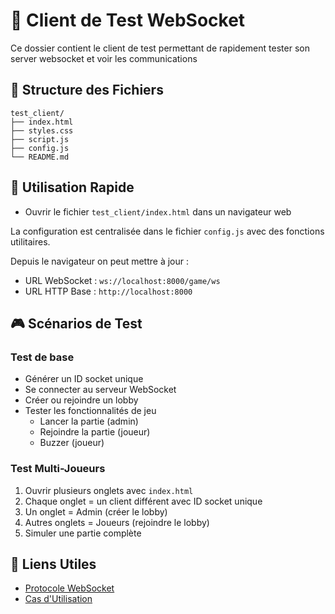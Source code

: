 # 🧪 Client de Test WebSocket

Ce dossier contient le client de test permettant de rapidement tester son server websocket et voir les communications

## 📁 Structure des Fichiers

```
test_client/
├── index.html
├── styles.css
├── script.js
├── config.js
└── README.md
```

## 🚀 Utilisation Rapide

- Ouvrir le fichier `test_client/index.html` dans un navigateur web

La configuration est centralisée dans le fichier `config.js` avec des fonctions utilitaires.

Depuis le navigateur on peut mettre à jour :

- URL WebSocket : `ws://localhost:8000/game/ws`
- URL HTTP Base : `http://localhost:8000`

## 🎮 Scénarios de Test

### Test de base

- Générer un ID socket unique
- Se connecter au serveur WebSocket
- Créer ou rejoindre un lobby
- Tester les fonctionnalités de jeu
  - Lancer la partie (admin)
  - Rejoindre la partie (joueur)
  - Buzzer (joueur)

### Test Multi-Joueurs

1. Ouvrir plusieurs onglets avec `index.html`
2. Chaque onglet = un client différent avec ID socket unique
3. Un onglet = Admin (créer le lobby)
4. Autres onglets = Joueurs (rejoindre le lobby)
5. Simuler une partie complète

## 🔗 Liens Utiles

- [Protocole WebSocket](../websocket/websocket-protocol.md)
- [Cas d'Utilisation](../websocket/use-cases.md)
